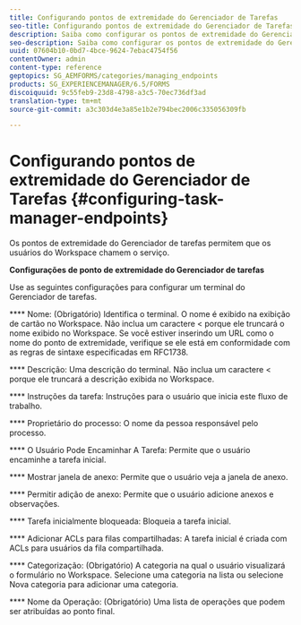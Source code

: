 ```yaml
---
title: Configurando pontos de extremidade do Gerenciador de Tarefas
seo-title: Configurando pontos de extremidade do Gerenciador de Tarefas
description: Saiba como configurar os pontos de extremidade do Gerenciador de tarefas.
seo-description: Saiba como configurar os pontos de extremidade do Gerenciador de tarefas.
uuid: 07604b10-0bd7-4bce-9624-7ebac4754f56
contentOwner: admin
content-type: reference
geptopics: SG_AEMFORMS/categories/managing_endpoints
products: SG_EXPERIENCEMANAGER/6.5/FORMS
discoiquuid: 9c55feb9-23d8-4798-a3c5-70ec736df3ad
translation-type: tm+mt
source-git-commit: a3c303d4e3a85e1b2e794bec2006c335056309fb

---
```



# Configurando pontos de extremidade do Gerenciador de Tarefas {#configuring-task-manager-endpoints}

Os pontos de extremidade do Gerenciador de tarefas permitem que os usuários do Workspace chamem o serviço.

**Configurações de ponto de extremidade do Gerenciador de tarefas**

Use as seguintes configurações para configurar um terminal do Gerenciador de tarefas.

**** Nome: (Obrigatório) Identifica o terminal. O nome é exibido na exibição de cartão no Workspace. Não inclua um caractere &lt; porque ele truncará o nome exibido no Workspace. Se você estiver inserindo um URL como o nome do ponto de extremidade, verifique se ele está em conformidade com as regras de sintaxe especificadas em RFC1738.

**** Descrição: Uma descrição do terminal. Não inclua um caractere &lt; porque ele truncará a descrição exibida no Workspace.

**** Instruções da tarefa: Instruções para o usuário que inicia este fluxo de trabalho.

**** Proprietário do processo: O nome da pessoa responsável pelo processo.

**** O Usuário Pode Encaminhar A Tarefa: Permite que o usuário encaminhe a tarefa inicial.

**** Mostrar janela de anexo: Permite que o usuário veja a janela de anexo.

**** Permitir adição de anexo: Permite que o usuário adicione anexos e observações.

**** Tarefa inicialmente bloqueada: Bloqueia a tarefa inicial.

**** Adicionar ACLs para filas compartilhadas: A tarefa inicial é criada com ACLs para usuários da fila compartilhada.

**** Categorização: (Obrigatório) A categoria na qual o usuário visualizará o formulário no Workspace. Selecione uma categoria na lista ou selecione Nova categoria para adicionar uma categoria.

**** Nome da Operação: (Obrigatório) Uma lista de operações que podem ser atribuídas ao ponto final.
